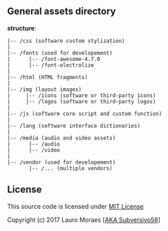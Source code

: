 ## General assets directory

**structure**:


```none
|-- /css (software custom stylization)
|
|-- /fonts (used for developement)
|      |-- /font-awesome-4.7.0
|      |-- /font-electrolize
|
|-- /html (HTML fragments)
|
|-- /img (layout images)
|     |-- /icons (software or third-party icons)
|     |-- /logos (software or third-party logos)
|
|-- /js (software core script and custom function)
|
|-- /lang (software interface dictionaries)
|
|-- /media (audio and video assets)
|      |-- /audio
|      |-- /video
|
|-- /vendor (used for developement)
       |-- /... (multiple vendors)
```

## License

This source code is licensed under [MIT License](https://github.com/subversivo58/subversivo58.github.io/blob/master/LICENSE)

Copyright (c) 2017 Lauro Moraes [[AKA Subversivo58]](https://github.com/subversivo58)
